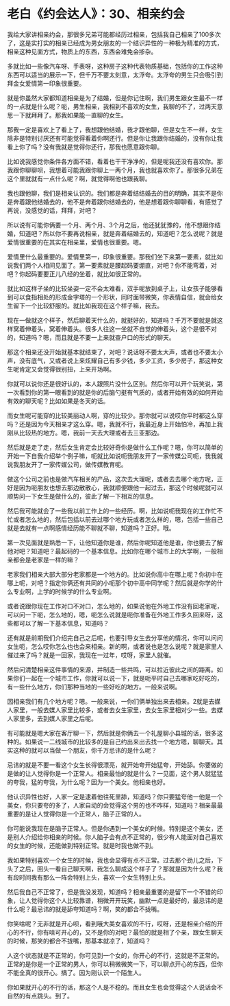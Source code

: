 # 老白《约会达人》：30、相亲约会

我给大家讲相亲约会，那很多兄弟可能都经历过相亲，包括我自己相亲了100多次了，这是实打实的相亲已经成为男女朋友的一个结识异性的一种极为精准的方式，相亲这种见面方式，物质上的东西，东西会难免会掺杂。

多就比如一些像汽车呀、手表呀，这种房子这种代表物质基础，包括你的工作这种东西可以适当的展示一下，但千万不要太刻意，太浮夸。太浮夸的男生只会吸引到拜金女爱情第一印象很重要。

就是你虽然大家都知道相亲是为了结婚，但是你记住啊，我们男生跟女生最不一样的一点就是什么呢？呃，男生相亲，我相到不喜欢的女生，我聊的不了，过两天意思一下就拜拜了。那我如果能一直聊的女生。

那我一定是喜欢上了看上了，我想跟他结婚，我才跟他聊，但是女生不一样，女生除非是特别讨厌还有可能觉得看着你啊还行。但是你让我跟你结婚的，没有你让我看上你了吗？没有我就是觉得你还行，那我也愿意跟你聊。

比如说我感觉你条件各方面不错，看着也干干净净的，但是呢我还没有喜欢你。那我跟你聊聊呗，我想着可能我跟你聊上一两个月，我也就喜欢你了。那很多兄弟在这个里就就有一点什么呢？啊，就觉得啊他也跟我聊。

我也跟他聊，我们是相亲认识的。我们都是奔着结结婚去的目的明确，其实不是你是奔着跟他结婚去的，他不是奔着跟你结婚去的，他是想着跟你聊聊看，有感觉了再说，没感觉的话，拜拜，对吧？

所以说有可能你俩要一个月、两个月、3个月之后，他还犹犹豫的，他不想跟你结婚，知道吧？所以你不要再说相亲，就是奔着结婚去的，知道吧？怎么说呢？就是爱情很重要的在其实在相亲里，爱情也很重要。嗯。

爱情里什么最重要的。爱情里第一，印象很重要。那我们坐下来第一要素，就比如说我们两个人相间见面了。第一要素就是腰起码要绷直，对吧？你不能弯着，对吧？你起码要要正儿八经的坐着，就比如很正常的。

就比如这样子坐的比较坐姿一定不会太难看，双手呢放到桌子上，让女孩子能够看到可以食指相处的形成金字塔的一个形状，同时面带微笑，你表情自信，就会给女生留下一个比较舒服的。就比如我现在这个样子嘛，我去。

现在一做就这个样子，然后聊着天什么的，就挺好的，知道吗？千万不要就是就这样窝着伸着头，窝着伸着头。很多人往这一坐就不自觉的伸着头，这个是很不对的，知道吗？嗯，而且就是不要一上来就查户口的形式的聊天。

那这个相亲还没开始就基本就结束了，对吧？说话呀不要太大声，或者也不要太小声，没有底气，又或者说上来炫耀自己有多少钱，多少工资，多少房子，那这种女生呢肯定又会觉得很别扭，上来开场啊。

你就可以说你还是很好认的，本人跟照片没什么区别。然后你可以开个玩笑说，第一次看到你的第一眼看到的就是你的后脑勺挺有气质的，或者开始有效的如何开始有效的聊天呢？比如如果是冬天的话。

而女生呢可能穿的比较美丽动人啊，穿的比较少。那你就可以说哎你平时都这么穿吗？还是因为今天相亲才这么穿。嗯，我就不行，我最近身上开始怕冷，再加上我刚从比较热的地方。嗯，我前一天去大理或者去三亚那边。

然后就是走了走，然后女生肯定会比较好奇你是做什么工作呢？嗯，你可以简单的开始一下自我介绍举个例子嘛，呃就比如说呃我朋友开了一家传媒公司呃，我我就说我朋友开了一家传媒公司，做传媒教育呢。

做这个公司之前也是做汽车相关的产品，这次去大理呢，或者去去哪个地方呢，正好是因为呃朋友也想去那边散散心，我就顺便跟他一起过去，那这个时候呢就可以顺势问一下女生是做什么的，彼此了解一下相互的信息。

然后我可能就会了一些我以前工作上的一些经历。啊，比如说呃我现在的工作忙不忙或者怎么地的，然后包括以前去过哪个地方玩或者怎么样的，嗯，包括一些自己就是去就有一点啊感情经历能不聊就不聊，知道吗？正好。哦。

第一次见面就是熟悉一下，让他知道你是谁，然后你呢知道他是谁，你也要去了解他对吧？知道吧？最起码的一个基本信息。比如你在哪个城市上的大学啊，一般相亲都会是老家是一样的嘛？

老家我们相亲大部大部分老家都是一个地方的。比如说你高中在哪上呢？你初中在哪上呢，对吧？指定你俩还有共同的小呃那个初中高中同学呢？然后就是你学的什么专业啊，上学的时候学的什么专业啊。

或者说跟你现在工作对口不对口，怎么地的，如果说他在外地工作没有回老家呢，可以问一下呃，怎么地的，嗯，呃怎么说就是呃你准备在外地工作多久回来呀，这些都可以了解一下基本信息，知道吗？

还有就是前期我们介绍完自己之后呢，也要引导女生去分享他的情况，你可以问问女生呃，怎么哎你怎么也也会来相亲。新的啊，或者说也是怎么说呢？就是家里人催过来了吗？就是一回家，我现在一过年，哎呀，家里人就催。

然后问清楚相亲这件事情的来源，并制造一些共鸣，可以拉近彼此之间的距离。如果你们一起在一个城市工作，你就可以说一下，就是呃平时自己去哪家吃好吃的，有一些什么地方，你们那种当地的一些好吃的地方。一般来说啊。

因相亲我们有几个地方呢？嗯。一般来说，一你们俩单独出来去相亲。2就是去媒人家里，一般去媒人家里比较多，或者去女生家里，去女生家里相对少一些。去媒人家里多，去到媒人家里之后呢。

有可能就是嗯大家在客厅聊一下，然后就是你俩去一个礼屋聊小县城的话，很多这种的。如果说一二线城市的比较多的是自己约出来出去找一个地方嗯，聊聊天。其实这种的就可以当做一个朋友，你千万忌讳的是什么呢？

忌讳的就是不要一看这个女生长得很漂亮，就开始夸开始猛夸，开始舔。你要做的是做的让人觉得你是一个正常人。相亲最怕的就是什么？一见面，这个男人就猛猛的夸我，猛的夸我，为什么呢？因为一个美女。他相亲也好。

他认识异性也好，人家一定是逮着他往死里舔，知道吗？你只要猛夸他一他是一个美女，你只要夸的多了，人家自动的会觉得这个男的也不咋样，知道吗？相亲最最重要的是让人觉得你是一个正常人，脑子正常的人。

你可能说我现在是脑子正常人。但是你遇到一个美女的时候。特别是这个美女，还是别人介绍给你相亲的时候。你人脑子会有点不正常的，很少有人能面对自己喜欢的女生的时候，还能做到特别正常。就是时我也做不到。

我如果特别喜欢一个女生的时候，我也会显得有点不正常。过去那个劲儿之后，下头了之后，回头一看自己聊天啊，我怎么聊成这个样子了？那就是因为什么呢？我有段时间我有那么一阵会特别上头，喜欢一个女生特别上头。

然后我自己不正常了，但是我没发现，知道吗？相亲最重要的是留下一个不错的印象，让人觉得你这个人比较靠谱，稍微开开玩笑，幽默一点是最好的，最忌讳的是什么呢？最忌讳的就是舔夸知道吗？啊，笑的都合不拢嘴。

你笑啥呢？无非就是开心呗，看到哦大美女喜欢的不行，哎呀，还是相亲介绍的开心的不行，你有啥可开心的，又不是你的对吧？最怕的就是相了个亲，跟女生聊天的时候，那笑的都合不拢嘴，那基本就凉了，知道吗？

人这个状态就是不正常的，你可见到一个女的，你开心的不行，这就是不正常的。正常的是你是一个正常的男人，你可以稍微微笑一下，可以聊点开心的东西，但你不能全真的很开心。搞了。因为刚认识一个陌生人。

你如果就开心的不行的话，那这个人是不稳的。而且女生也会觉得这个人说话会不自然的有点跳头。到了。